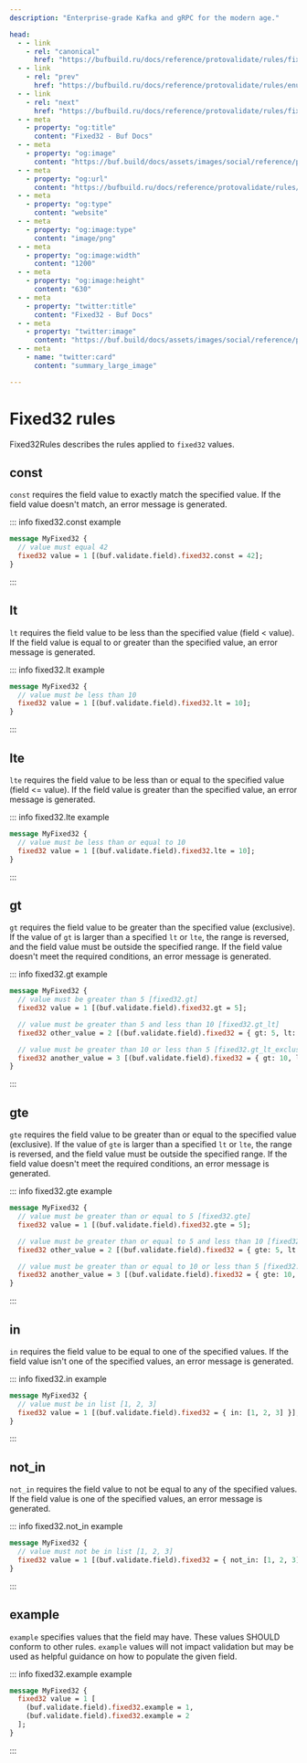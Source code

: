 ```yaml
---
description: "Enterprise-grade Kafka and gRPC for the modern age."

head:
  - - link
    - rel: "canonical"
      href: "https://bufbuild.ru/docs/reference/protovalidate/rules/fixed32_rules/"
  - - link
    - rel: "prev"
      href: "https://bufbuild.ru/docs/reference/protovalidate/rules/enum_rules/"
  - - link
    - rel: "next"
      href: "https://bufbuild.ru/docs/reference/protovalidate/rules/fixed64_rules/"
  - - meta
    - property: "og:title"
      content: "Fixed32 - Buf Docs"
  - - meta
    - property: "og:image"
      content: "https://buf.build/docs/assets/images/social/reference/protovalidate/rules/fixed32_rules.png"
  - - meta
    - property: "og:url"
      content: "https://bufbuild.ru/docs/reference/protovalidate/rules/fixed32_rules/"
  - - meta
    - property: "og:type"
      content: "website"
  - - meta
    - property: "og:image:type"
      content: "image/png"
  - - meta
    - property: "og:image:width"
      content: "1200"
  - - meta
    - property: "og:image:height"
      content: "630"
  - - meta
    - property: "twitter:title"
      content: "Fixed32 - Buf Docs"
  - - meta
    - property: "twitter:image"
      content: "https://buf.build/docs/assets/images/social/reference/protovalidate/rules/fixed32_rules.png"
  - - meta
    - name: "twitter:card"
      content: "summary_large_image"

---
```


# Fixed32 rules

Fixed32Rules describes the rules applied to `fixed32` values.

## const

`const` requires the field value to exactly match the specified value. If the field value doesn't match, an error message is generated.

::: info fixed32.const example

```proto
message MyFixed32 {
  // value must equal 42
  fixed32 value = 1 [(buf.validate.field).fixed32.const = 42];
}
```

:::

## lt

`lt` requires the field value to be less than the specified value (field < value). If the field value is equal to or greater than the specified value, an error message is generated.

::: info fixed32.lt example

```proto
message MyFixed32 {
  // value must be less than 10
  fixed32 value = 1 [(buf.validate.field).fixed32.lt = 10];
}
```

:::

## lte

`lte` requires the field value to be less than or equal to the specified value (field <= value). If the field value is greater than the specified value, an error message is generated.

::: info fixed32.lte example

```proto
message MyFixed32 {
  // value must be less than or equal to 10
  fixed32 value = 1 [(buf.validate.field).fixed32.lte = 10];
}
```

:::

## gt

`gt` requires the field value to be greater than the specified value (exclusive). If the value of `gt` is larger than a specified `lt` or `lte`, the range is reversed, and the field value must be outside the specified range. If the field value doesn't meet the required conditions, an error message is generated.

::: info fixed32.gt example

```proto
message MyFixed32 {
  // value must be greater than 5 [fixed32.gt]
  fixed32 value = 1 [(buf.validate.field).fixed32.gt = 5];

  // value must be greater than 5 and less than 10 [fixed32.gt_lt]
  fixed32 other_value = 2 [(buf.validate.field).fixed32 = { gt: 5, lt: 10 }];

  // value must be greater than 10 or less than 5 [fixed32.gt_lt_exclusive]
  fixed32 another_value = 3 [(buf.validate.field).fixed32 = { gt: 10, lt: 5 }];
}
```

:::

## gte

`gte` requires the field value to be greater than or equal to the specified value (exclusive). If the value of `gte` is larger than a specified `lt` or `lte`, the range is reversed, and the field value must be outside the specified range. If the field value doesn't meet the required conditions, an error message is generated.

::: info fixed32.gte example

```proto
message MyFixed32 {
  // value must be greater than or equal to 5 [fixed32.gte]
  fixed32 value = 1 [(buf.validate.field).fixed32.gte = 5];

  // value must be greater than or equal to 5 and less than 10 [fixed32.gte_lt]
  fixed32 other_value = 2 [(buf.validate.field).fixed32 = { gte: 5, lt: 10 }];

  // value must be greater than or equal to 10 or less than 5 [fixed32.gte_lt_exclusive]
  fixed32 another_value = 3 [(buf.validate.field).fixed32 = { gte: 10, lt: 5 }];
}
```

:::

## in

`in` requires the field value to be equal to one of the specified values. If the field value isn't one of the specified values, an error message is generated.

::: info fixed32.in example

```proto
message MyFixed32 {
  // value must be in list [1, 2, 3]
  fixed32 value = 1 [(buf.validate.field).fixed32 = { in: [1, 2, 3] }];
}
```

:::

## not_in

`not_in` requires the field value to not be equal to any of the specified values. If the field value is one of the specified values, an error message is generated.

::: info fixed32.not_in example

```proto
message MyFixed32 {
  // value must not be in list [1, 2, 3]
  fixed32 value = 1 [(buf.validate.field).fixed32 = { not_in: [1, 2, 3] }];
}
```

:::

## example

`example` specifies values that the field may have. These values SHOULD conform to other rules. `example` values will not impact validation but may be used as helpful guidance on how to populate the given field.

::: info fixed32.example example

```proto
message MyFixed32 {
  fixed32 value = 1 [
    (buf.validate.field).fixed32.example = 1,
    (buf.validate.field).fixed32.example = 2
  ];
}
```

:::
